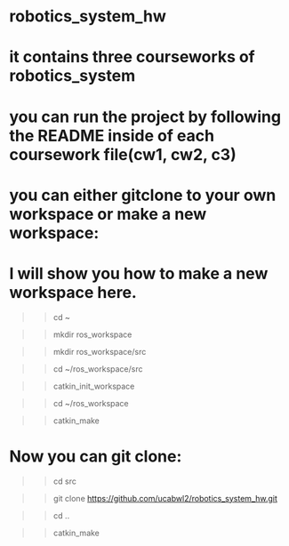 # robotics_system_hw
# it contains three courseworks of robotics_system
# you can run the project by following the README inside of each coursework file(cw1, cw2, c3)

# you can either gitclone to your own workspace or make a new workspace:
# I will show you how to make a new workspace here.
>> cd ~

>> mkdir ros_workspace

>> mkdir ros_workspace/src

>> cd ~/ros_workspace/src

>> catkin_init_workspace

>> cd ~/ros_workspace

>> catkin_make

# Now you can git clone:
>> cd src

>> git clone https://github.com/ucabwl2/robotics_system_hw.git

>> cd ..

>> catkin_make
